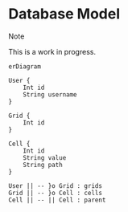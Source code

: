 # Database Model

> [!NOTE]
> This is a work in progress.

```mermaid
erDiagram

User {
    Int id
    String username
}

Grid {
    Int id
}

Cell {
    Int id
    String value
    String path
}

User || -- }o Grid : grids
Grid || -- }o Cell : cells
Cell || -- || Cell : parent
```
